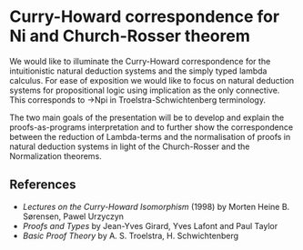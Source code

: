 Curry-Howard correspondence for Ni and Church-Rosser theorem
============================================================

We would like to illuminate the Curry-Howard correspondence for the
intuitionistic natural deduction systems and the simply typed lambda calculus.
For ease of exposition we would like to focus on natural deduction systems for
propositional logic using implication as the only connective. This corresponds
to ->Npi in Troelstra-Schwichtenberg terminology.

The two main goals of the presentation will be to develop and explain the
proofs-as-programs interpretation and to further show the correspondence
between the reduction of Lambda-terms and the normalisation of proofs in natural
deduction systems in light of the Church-Rosser and the Normalization theorems.

## References
* _Lectures on the Curry-Howard Isomorphism_ (1998)
  by Morten Heine B. Sørensen, Pawel Urzyczyn
* _Proofs and Types_
  by Jean-Yves Girard, Yves Lafont and Paul Taylor
* _Basic Proof Theory_
  by A. S. Troelstra, H. Schwichtenberg
